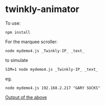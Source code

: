 # twinkly-animator

To use:

```
npm install
```

For the marquee scroller:

```
node mydemo4.js _Twinkly-IP_ _text_
```

to simulate

```
SIM=1 node mydemo4.js _Twinkly-IP_ _text_
```
eg.

```
node mydemo4.js 192.168.2.217 "GARY SUCKS"
```

[Output of the above](https://photos.app.goo.gl/wLuEZhy6L26YijK8)
